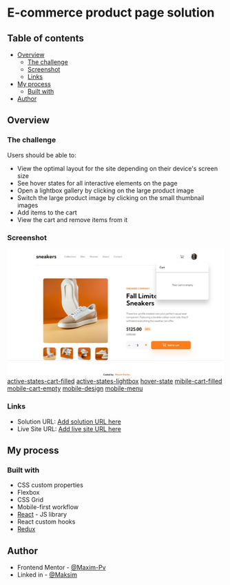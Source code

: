 # E-commerce product page solution

## Table of contents

- [Overview](#overview)
  - [The challenge](#the-challenge)
  - [Screenshot](#screenshot)
  - [Links](#links)
- [My process](#my-process)
  - [Built with](#built-with)
- [Author](#author)


## Overview

### The challenge

Users should be able to:

- View the optimal layout for the site depending on their device's screen size
- See hover states for all interactive elements on the page
- Open a lightbox gallery by clicking on the large product image
- Switch the large product image by clicking on the small thumbnail images
- Add items to the cart
- View the cart and remove items from it

### Screenshot

![active-states-cart-empty](https://github.com/Maxim-Pv/sneakers-shop/blob/master/screenshots/active-states-cart-empty.jpeg)
[active-states-cart-filled](https://github.com/Maxim-Pv/sneakers-shop/blob/master/screenshots/active-states-cart-filled.jpeg)
[active-states-lightbox](https://github.com/Maxim-Pv/sneakers-shop/blob/master/screenshots/active-states-lightbox.jpeg)
[hover-state](https://github.com/Maxim-Pv/sneakers-shop/blob/master/screenshots/hover-state.jpeg)
[mibile-cart-filled](https://github.com/Maxim-Pv/sneakers-shop/blob/master/screenshots/mibile-cart-filled.jpeg)
[mobile-cart-empty](https://github.com/Maxim-Pv/sneakers-shop/blob/master/screenshots/mobile-cart-empty.jpeg)
[mobile-design](https://github.com/Maxim-Pv/sneakers-shop/blob/master/screenshots/mobile-design.jpeg)
[mobile-menu](https://github.com/Maxim-Pv/sneakers-shop/blob/master/screenshots/mobile-menu.jpeg)


### Links

- Solution URL: [Add solution URL here](https://github.com/Maxim-Pv/sneakers-shop)
- Live Site URL: [Add live site URL here](https://maxim-pv.github.io/sneakers-shop/)

## My process

### Built with

- CSS custom properties
- Flexbox
- CSS Grid
- Mobile-first workflow
- [React](https://reactjs.org/) - JS library
- React custom hooks
- [Redux](https://redux.js.org/)


## Author

- Frontend Mentor - [@Maxim-Pv](https://www.frontendmentor.io/profile/Maxim-Pv)
- Linked in - [@Maksim](https://www.linkedin.com/in/maksim-pavlov-12b22528b/?locale=en_US)

